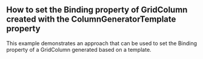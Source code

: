 ## How to set the Binding property of GridColumn created with the ColumnGeneratorTemplate property
This example demonstrates an approach that can be used to set the Binding property of a GridColumn generated based on a template.
